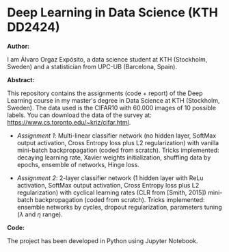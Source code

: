 # Deep Learning in Data Science (KTH DD2424)

**Author:**

I am Álvaro Orgaz Expósito, a data science student at KTH (Stockholm, Sweden) and a statistician from UPC-UB (Barcelona, Spain).

**Abstract:**

This repository contains the assignments (code + report) of the Deep Learning course in my master's degree in Data Science at KTH (Stockholm, Sweden). The data used is the CIFAR10 with 60.000 images of 10 possible labels. You can download the data of the survey at: https://www.cs.toronto.edu/~kriz/cifar.html.

- *Assignment 1*: Multi-linear classifier network (no hidden layer, SoftMax output activation, Cross Entropy loss plus L2 regularization) with vanilla mini-batch backpropagation (coded from scratch). Tricks implemented: decaying learning rate, Xavier weights initialization, shuffling data by epochs, ensemble of networks, Hinge loss.

- *Assignment 2*: 2-layer classifier network (1 hidden layer with ReLu activation, SoftMax output activation, Cross Entropy loss plus L2 regularization) with cyclical learning rates (CLR from [Smith, 2015]) mini-batch backpropagation (coded from scratch). Tricks implemented: ensemble networks by cycles, dropout regularization, parameters tuning ($\lambda$ and $\eta$ range).

**Code:**

The project has been developed in Python using Jupyter Notebook.
